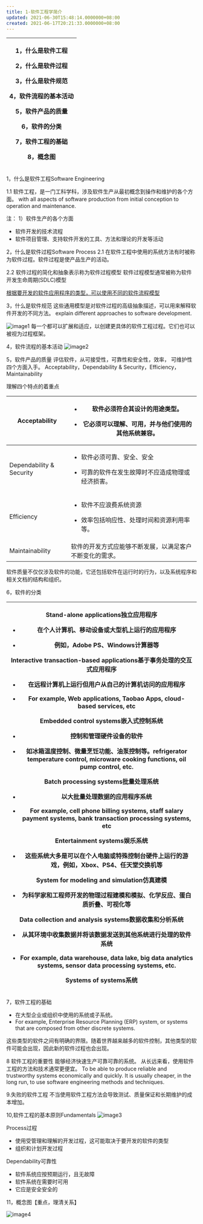 ```yaml
---
title: 1-软件工程学简介
updated: 2021-06-30T15:48:14.0000000+08:00
created: 2021-06-17T20:21:33.0000000+08:00
---
```


<table>
<colgroup>
<col style="width: 100%" />
</colgroup>
<thead>
<tr class="header">
<th><p>1，什么是软件工程</p>
<p>2，什么是软件过程</p>
<p>3，什么是软件规范</p>
<p>4，软件流程的基本活动</p>
<p>5，软件产品的质量</p>
<p>6，软件的分类</p>
<p>7，软件工程的基础</p>
<p>8，概念图</p></th>
</tr>
</thead>
<tbody>
</tbody>
</table>

1，什么是软件工程Software Engineering

1.1 软件工程，是一门工科学科，涉及软件生产从最初概念到操作和维护的各个方面。
with all aspects of software production from initial conception to operation and maintenance.

注：
1）软件生产的各个方面
- 软件开发的技术流程
- 软件项目管理、支持软件开发的工具、方法和理论的开发等活动

2，什么是软件过程Software Process
2.1 在软件工程中使用的系统方法有时被称为软件过程。软件过程是使产品生产的活动。

2.2 软件过程的简化和抽象表示称为软件过程模型
软件过程模型通常被称为软件开发生命周期(SDLC)模型

<u>根据要开发的软件应用程序的类型，可以使用不同的软件流程模型</u>

3，什么是软件规范
这些通用模型是对软件过程的高级抽象描述，可以用来解释软件开发的不同方法。
explain different approaches to software development.

![image1](../../assets/1ee0a2ff605a4f8b87de8d720475dde3.png)
每一个都可以扩展和适应，以创建更具体的软件工程过程。它们也可以被视为过程框架。

4，软件流程的基本活动
![image2](../../assets/e91181a2721346b3878be44756cf8e2c.png)

5，软件产品的质量
评估软件，从可接受性，可靠性和安全性，效率， 可维护性四个方面入手。
Acceptability，Dependability & Security，Efficiency，Maintainability

理解四个特点的着重点
<table>
<colgroup>
<col style="width: 32%" />
<col style="width: 67%" />
</colgroup>
<thead>
<tr class="header">
<th>Acceptability</th>
<th><ul>
<li><p>软件必须符合其设计的用途类型。</p></li>
<li><p>它必须可以理解、可用，并与他们使用的其他系统兼容。</p></li>
</ul></th>
</tr>
</thead>
<tbody>
<tr class="odd">
<td>Dependability &amp; Security</td>
<td><ul>
<li><p>软件必须可靠、安全、安全</p></li>
<li><p>可靠的软件在发生故障时不应造成物理或经济损害。</p></li>
</ul></td>
</tr>
<tr class="even">
<td>Efficiency</td>
<td><ul>
<li><p>软件不应浪费系统资源</p></li>
<li><p>效率包括响应性、处理时间和资源利用率等。</p></li>
</ul></td>
</tr>
<tr class="odd">
<td>Maintainability</td>
<td>软件的开发方式应能够不断发展，以满足客户不断变化的需求。</td>
</tr>
</tbody>
</table>

软件质量不仅仅涉及软件的功能，它还包括软件在运行时的行为，以及系统程序和相关文档的结构和组织。

6，软件的分类
<table>
<colgroup>
<col style="width: 100%" />
</colgroup>
<thead>
<tr class="header">
<th><p><strong>Stand-alone applications独立应用程序</strong></p>
<ul>
<li><p><strong>在个人计算机、移动设备或大型机上运行的应用程序</strong></p></li>
<li><p><strong>例如，Adobe PS、Windows计算器等</strong></p></li>
</ul>
<p></p>
<p>Interactive transaction-based applications基于事务处理的交互式应用程序</p>
<ul>
<li><p>在远程计算机上运行但用户从自己的计算机访问的应用程序</p></li>
<li><p>For example, Web applications, Taobao Apps, cloud-based services, etc</p></li>
</ul>
<p></p>
<p><strong>Embedded control systems嵌入式控制系统</strong></p>
<ul>
<li><p><strong>控制和管理硬件设备的软件</strong></p></li>
<li><p><strong>如冰箱温度控制、微量烹饪功能、油泵控制等。refrigerator temperature control, microware cooking functions, oil pump control, etc.</strong></p></li>
</ul>
<p></p>
<p>Batch processing systems批量处理系统</p>
<ul>
<li><p>以大批量处理数据的应用程序系统</p></li>
<li><p>For example, cell phone billing systems, staff salary payment systems, bank transaction processing systems, etc</p></li>
</ul>
<p></p>
<p><strong>Entertainment systems娱乐系统</strong></p>
<ul>
<li><p><strong>这些系统大多是可以在个人电脑或特殊控制台硬件上运行的游戏，例如，Xbox、PS4、任天堂交换机等</strong></p></li>
</ul>
<p></p>
<p>System for modeling and simulation仿真建模</p>
<ul>
<li><p>为科学家和工程师开发的物理过程建模和模拟、化学反应、蛋白质折叠、可视化等</p></li>
</ul>
<p></p>
<p>Data collection and analysis systems数据收集和分析系统</p>
<ul>
<li><p>从其环境中收集数据并将该数据发送到其他系统进行处理的软件系统</p></li>
<li><p>For example, data warehouse, data lake, big data analytics systems, sensor data processing systems, etc.</p></li>
</ul>
<p>Systems of systems系统</p></th>
</tr>
</thead>
<tbody>
</tbody>
</table>

7，软件工程的基础
- 在大型企业或组织中使用的系统或子系统。
- For example, Enterprise Resource Planning (ERP) system, or systems that are composed from other discrete systems.

这些类型的软件之间有明确的界限。随着世界越来越多的软件控制，其他类型的软件可能会出现，因此新的软件过程也会出现。

8 软件工程的重要性
能够经济快速生产可靠可靠的系统。
从长远来看，使用软件工程的方法和技术通常更便宜。
To be able to produce reliable and trustworthy systems economically and quickly.
It is usually cheaper, in the long run, to use software engineering methods and techniques.

9.失败的软件工程
不当使用软件工程方法会导致测试、质量保证和长期维护的成本增加。

10,软件工程的基本原则Fundamentals
![image3](../../assets/4e074ae7919f427582c931a9915c1788.png)

Process过程
- 使用受管理和理解的开发过程，这可能取决于要开发的软件的类型
- 组织和计划开发过程

Dependability可靠性
- 软件系统应按预期运行，且无故障
- 软件系统在需要时可用
- 它应是安全安全的

11，概念图【重点，理清关系】

![image4](../../assets/f63cdaf8d6654e64a9c9b2bd29064e73.png)


